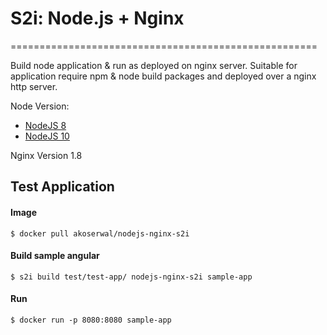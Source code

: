 # S2i: Node.js + Nginx
=====================================================

Build node application & run as deployed on nginx server. Suitable for application require npm & node build packages and deployed over a nginx http server.

Node Version:

* [NodeJS 8](8)
* [NodeJS 10](10)


Nginx Version 1.8


## Test Application

#### Image

```console 
$ docker pull akoserwal/nodejs-nginx-s2i
```
#### Build sample angular

```console 
$ s2i build test/test-app/ nodejs-nginx-s2i sample-app 
```
#### Run

```console 
$ docker run -p 8080:8080 sample-app
```
